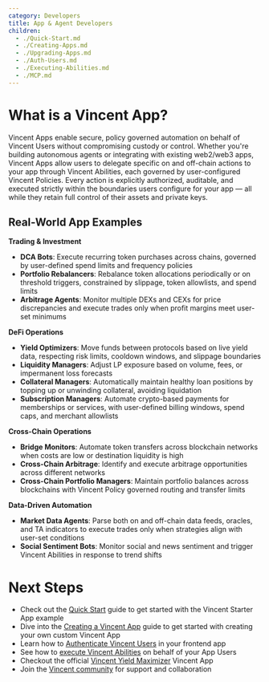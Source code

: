 ```yaml
---
category: Developers
title: App & Agent Developers
children:
  - ./Quick-Start.md
  - ./Creating-Apps.md
  - ./Upgrading-Apps.md
  - ./Auth-Users.md
  - ./Executing-Abilities.md
  - ./MCP.md
---
```


# What is a Vincent App?

Vincent Apps enable secure, policy governed automation on behalf of Vincent Users without compromising custody or control. Whether you're building autonomous agents or integrating with existing web2/web3 apps, Vincent Apps allow users to delegate specific on and off-chain actions to your app through Vincent Abilities, each governed by user-configured Vincent Policies. Every action is explicitly authorized, auditable, and executed strictly within the boundaries users configure for your app — all while they retain full control of their assets and private keys.

## Real-World App Examples

**Trading & Investment**

- **DCA Bots**: Execute recurring token purchases across chains, governed by user-defined spend limits and frequency policies
- **Portfolio Rebalancers**: Rebalance token allocations periodically or on threshold triggers, constrained by slippage, token allowlists, and spend limits
- **Arbitrage Agents**: Monitor multiple DEXs and CEXs for price discrepancies and execute trades only when profit margins meet user-set minimums

**DeFi Operations**

- **Yield Optimizers**: Move funds between protocols based on live yield data, respecting risk limits, cooldown windows, and slippage boundaries
- **Liquidity Managers**: Adjust LP exposure based on volume, fees, or impermanent loss forecasts
- **Collateral Managers**: Automatically maintain healthy loan positions by topping up or unwinding collateral, avoiding liquidation
- **Subscription Managers**: Automate crypto-based payments for memberships or services, with user-defined billing windows, spend caps, and merchant allowlists

**Cross-Chain Operations**

- **Bridge Monitors**: Automate token transfers across blockchain networks when costs are low or destination liquidity is high
- **Cross-Chain Arbitrage**: Identify and execute arbitrage opportunities across different networks
- **Cross-Chain Portfolio Managers**: Maintain portfolio balances across blockchains with Vincent Policy governed routing and transfer limits

**Data-Driven Automation**

- **Market Data Agents**: Parse both on and off-chain data feeds, oracles, and TA indicators to execute trades only when strategies align with user-set conditions
- **Social Sentiment Bots**: Monitor social and news sentiment and trigger Vincent Abilities in response to trend shifts

# Next Steps

- Check out the [Quick Start](./Quick-Start.md) guide to get started with the Vincent Starter App example
- Dive into the [Creating a Vincent App](./Creating-Apps.md) guide to get started with creating your own custom Vincent App
- Learn how to [Authenticate Vincent Users](./Auth-Users.md) in your frontend app
- See how to [execute Vincent Abilities](./Executing-Abilities.md) on behalf of your App Users
- Checkout the official [Vincent Yield Maximizer](https://yield.heyvincent.ai/) Vincent App
- Join the [Vincent community](https://t.me/c/2038294753/3289) for support and collaboration
